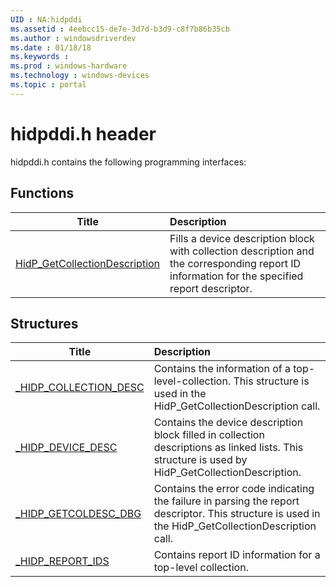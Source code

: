 ```yaml
---
UID : NA:hidpddi
ms.assetid : 4eebcc15-de7e-3d7d-b3d9-c8f7b86b35cb
ms.author : windowsdriverdev
ms.date : 01/18/18
ms.keywords : 
ms.prod : windows-hardware
ms.technology : windows-devices
ms.topic : portal
---
```


# hidpddi.h header



hidpddi.h contains the following programming interfaces:





## Functions
| Title | Description |
| ---- |:---- |
| [HidP_GetCollectionDescription](nf-hidpddi-hidp_getcollectiondescription.md) | Fills a device description block with collection description and the corresponding report ID information for the specified report descriptor. |



## Structures
| Title | Description |
| ---- |:---- |
| [_HIDP_COLLECTION_DESC](ns-hidpddi-_hidp_collection_desc.md) | Contains the information of a top-level-collection. This structure is used in the HidP_GetCollectionDescription call. |
| [_HIDP_DEVICE_DESC](ns-hidpddi-_hidp_device_desc.md) | Contains the device description block filled in collection descriptions as linked lists. This structure is used by HidP_GetCollectionDescription. |
| [_HIDP_GETCOLDESC_DBG](ns-hidpddi-_hidp_getcoldesc_dbg.md) | Contains the error code indicating the failure in parsing the report descriptor. This structure is used in the HidP_GetCollectionDescription call. |
| [_HIDP_REPORT_IDS](ns-hidpddi-_hidp_report_ids.md) | Contains report ID information for a top-level collection. |